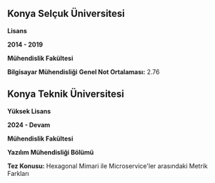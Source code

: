 
## Konya Selçuk Üniversitesi
**Lisans** 

**2014 - 2019**

**Mühendislik Fakültesi**

**Bilgisayar Mühendisliği** 
**Genel Not Ortalaması:** 2.76


## Konya Teknik Üniversitesi
**Yüksek Lisans**

**2024 - Devam**

**Mühendislik Fakültesi**

**Yazılım Mühendisliği Bölümü**  

**Tez Konusu:** Hexagonal Mimari ile Microservice'ler arasındaki Metrik Farkları